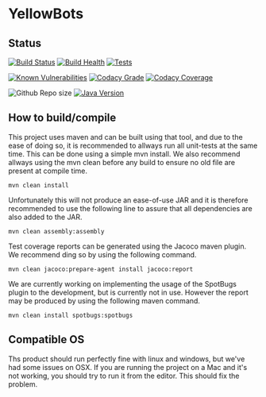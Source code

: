 ﻿# YellowBots

## Status
[![Build Status](https://img.shields.io/jenkins/s/http/build.raknoel.no/job/RoboRally.svg?style=flat-square&logo=buffer)](http://build.raknoel.no/job/RoboRally/)
[![Build Health](https://img.shields.io/badge/dynamic/json.svg?label=Build%20Health&url=http%3A%2F%2Fbuild.raknoel.no%2Fjob%2FRoboRally%2Fapi%2Fjson&query=%24.healthReport%5B1%5D.score&colorB=blue&style=flat-square&logo=twoo&suffix=%)](http://build.raknoel.no/job/RoboRally/)
[![Tests](https://img.shields.io/jenkins/t/http/build.raknoel.no/job/RoboRally.svg?style=flat-square&logo=jekyll)](http://build.raknoel.no/job/RoboRally/lastCompletedBuild/testReport/)

[![Known Vulnerabilities](https://snyk.io/test/github/inf112-v19/YellowBots/badge.svg?style=flat-square&targetFile=pom.xml)](https://snyk.io/test/github/inf112-v19/YellowBots?targetFile=pom.xml)
[![Codacy Grade](https://api.codacy.com/project/badge/Grade/84a8bbe98cb344748204171a5b003e6d?style=flat-square)](https://www.codacy.com/app/YellowBots/YellowBots?utm_source=github.com&amp;utm_medium=referral&amp;utm_content=inf112-v19/YellowBots&amp;utm_campaign=Badge_Grade)
[![Codacy Coverage](https://api.codacy.com/project/badge/Coverage/84a8bbe98cb344748204171a5b003e6d)](https://www.codacy.com/app/YellowBots/YellowBots?utm_source=github.com&utm_medium=referral&utm_content=inf112-v19/YellowBots&utm_campaign=Badge_Coverage)

![Github Repo size](https://img.shields.io/github/repo-size/inf112-v19/YellowBots.svg?style=flat-square&logo=GitHub)
[![Java Version](https://img.shields.io/badge/Java_Version-11-blue.svg?style=flat-square&logo=Java)](https://www.oracle.com/technetwork/java/javase/downloads/jdk8-downloads-2133151.html)

## How to build/compile
This project uses maven and can be built using that tool, and due to the ease of doing so, it is recommended to allways run all unit-tests at the same time. This can be done using a simple mvn install. We also recommend allways using the mvn clean before any build to ensure no old file are present at compile time.

```mvn clean install```


Unfortunately this will not produce an ease-of-use JAR and it is therefore recommended to use the following line to assure that all dependencies are also added to the JAR.

```mvn clean assembly:assembly```



Test coverage reports can be generated using the Jacoco maven plugin. We recommend ding so by using the following command.

```mvn clean jacoco:prepare-agent install jacoco:report```


We are currently working on implementing the usage of the SpotBugs plugin to the development, but is currently not in use. However the report may be produced by using the following maven command.

```mvn clean install spotbugs:spotbugs```


## Compatible OS 
Ths product should run perfectly fine with linux and windows, but we've had some issues on OSX. If you are running the project on a Mac 
and it's not working, you should try to run it from the editor. This should fix the problem. 
